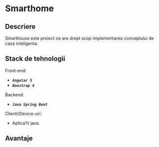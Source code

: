 # Smarthome

Descriere
---------

Smarthouse este proiect ce are drept scop implementarea conceptului de casa inteligenta. 


Stack de tehnologii
-------------------

Front-end:
 - _**`Angular 5`**_
 - _**`Boostrap 4`**_

Backend:
   - _**`Java Spring Boot`**_

Clienti/Device-uri:
   - Aplica?ii java.

Avantaje
--------